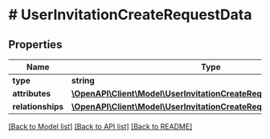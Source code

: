 # # UserInvitationCreateRequestData

## Properties

Name | Type | Description | Notes
------------ | ------------- | ------------- | -------------
**type** | **string** |  | 
**attributes** | [**\OpenAPI\Client\Model\UserInvitationCreateRequestDataAttributes**](UserInvitationCreateRequestDataAttributes.md) |  | 
**relationships** | [**\OpenAPI\Client\Model\UserInvitationCreateRequestDataRelationships**](UserInvitationCreateRequestDataRelationships.md) |  | [optional] 

[[Back to Model list]](../../README.md#documentation-for-models) [[Back to API list]](../../README.md#documentation-for-api-endpoints) [[Back to README]](../../README.md)


